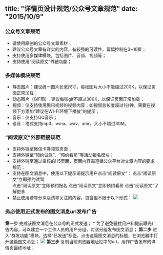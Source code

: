 title: "详情页设计规范/公众号文章规范"
date: "2015/10/9"
---

### 公众号文章规范
- 请使用原创的公众号文章素材；
- 建议公众号文章有详实的内容，有较强的可读性，篇幅控制在3~10屏；
- 支持使用多媒体模块，包括图片、音频、视频等；
- 支持使用“阅读原文”外链功能；

### 多媒体模块规范
- 静态图片：建议统一图片长宽尺寸，每张图片大小不能超过200K，以保证页面正常加载；
- 动态图片（GIF图）：建议每张gif不超过300K，以保证页面正常加载；
- 视频：仅支持使用腾讯视频的视频内容；如视频总长度超过1分钟，需要在视频下方添加“建议在WI-FI环境下播放”的提示；
- 音乐：仅支持QQ音乐；
- 语音：格式支持mp3、wma、wav、amr，大小不超过30M。

### “阅读原文”外部链接规范
- 支持外链至微信卡券领取页面；
- 支持外链至“预约试驾”、“预约看房”等活动报名模块；
- 支持外链至通过审核的H5页面，页面内容需遵循公众平台对文章内容的要求规范；
- 支持在图文消息中，使用以下提示语提示用户点击“阅读原文”：
    点击“阅读原文”立即预约试驾  
    点击“阅读原文”立即预约报名 
    点击“阅读原文”立即预约看房 
    点击“阅读原文”了解更多
- 禁止使用诱导分享及诱导关注的内容，包含但不限于以下形式：
![](http://wximg.gtimg.com/wxp/wxmoment-doc/beta/public/images/2-2-1.png)

### 务必使用正式发布的图文消息url发布广告
**第一步** 完成该图文消息在公众号的正式发送；
       * 为了避免骚扰用户和提前曝光广告内容，可以建立一个工作人员的用户分组，对该分组发布图文消息；
**第二步** 进入“群发功能”模块，选择“已发送”标签，点击这篇图文消息的标题，在浏览器中打开这篇图文消息；
![](http://wximg.gtimg.com/wxp/wxmoment-doc/beta/public/images/2-2-2.jpg)
**第三步** 复制当前浏览器地址栏中的url，用作广告发布的详情页最终地址；